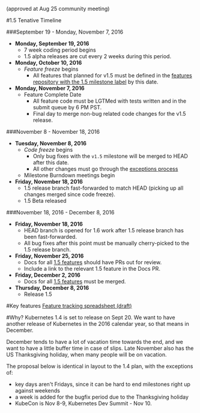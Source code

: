 (approved at Aug 25 community meeting)

#1.5 Tenative Timeline

###September 19 - Monday, November 7, 2016
- **Monday, September 19, 2016**
  - 7 week coding period begins
  - 1.5 alpha releases are cut every 2 weeks during this period.
- **Monday, October 10, 2016**
  - *Feature freeze* begins
    - All features that planned for v1.5 must be defined in the [features repository with the 1.5 milestone label](https://github.com/kubernetes/features/issues?q=is%3Aopen+is%3Aissue+milestone%3Av1.5) by this date.
- **Monday, November 7, 2016**
  - Feature Complete Date
    - All feature code must be LGTMed with tests written and in the submit queue by 6 PM PST.
    - Final day to merge non-bug related code changes for the v1.5 release.

###November 8 - November 18, 2016
- **Tuesday, November 8, 2016**
  - *Code freeze* begins
    - Only bug fixes with the `v1.5` milestone will be merged to HEAD after this date.
    - All other changes must go through the [exceptions process](https://github.com/kubernetes/features/blob/master/EXCEPTIONS.md)
  - Milestone Burndown meetings begin
- **Friday, November 18, 2016**
  - 1.5 release branch fast-forwarded to match HEAD (picking up all changes merged since code freeze).
  - 1.5 Beta released

###November 18, 2016 - December 8, 2016
- **Friday, November 18, 2016**
  - HEAD branch is opened for 1.6 work after 1.5 release branch has been fast-forwarded.
  - All bug fixes after this point must be manually cherry-picked to the 1.5 release branch.
- **Friday, November 25, 2016**
  - Docs for all [1.5 features](https://github.com/kubernetes/features/issues?q=is%3Aopen+is%3Aissue+milestone%3Av1.5) should have PRs out for review.
  - Include a link to the relevant 1.5 feature in the Docs PR.
- **Friday, December 2, 2016**
  - Docs for all [1.5 features](https://github.com/kubernetes/features/issues?q=is%3Aopen+is%3Aissue+milestone%3Av1.5) must be merged.
- **Thursday, December 8, 2016**
  - Release 1.5

#Key features
[Feature tracking spreadsheet (draft)](https://docs.google.com/spreadsheets/d/1g9JU-67ncE4MHMeKnmslm-JO_aKeltv2kg_Dd6VFmKs/edit?usp=sharing)

#Why?
Kubernetes 1.4 is set to release on Sept 20.  We want to have another release of Kubernetes in the 2016 calendar year, so that means in December.

December tends to have a lot of vacation time towards the end, and we want to have a little buffer time in case of slips.  Late November also has the US Thanksgiving holiday, when many people will be on vacation.

The proposal below is identical in layout to the 1.4 plan, with the exceptions of:
- key days aren't Fridays, since it can be hard to end milestones right up against weekends
- a week is added for the bugfix period due to the Thanksgiving holiday
- KubeCon is Nov 8-9, Kubernetes Dev Summit - Nov 10.

